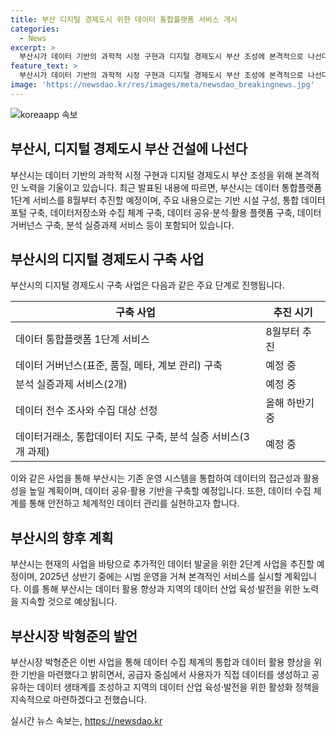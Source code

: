 ```yaml
---
title: 부산 디지털 경제도시 위한 데이터 통합플랫폼 서비스 개시
categories:
  - News
excerpt: >
  부산시가 데이터 기반의 과학적 시정 구현과 디지털 경제도시 부산 조성에 본격적으로 나선다. 8월부터 시범 운영될 데이터 통합플랫폼은 기반 시설 구성, 데이터 저장소와 수집 체계 구축, 데이터 공유·분석·활용 플랫폼 구축 등을 포함한다. 시는 데이터의 접근성과 활용성을 높인다는 목표로 공모와 이벤트를 통해 참여를 독려하고, 2025년까지 선순환 데이터 생태계 조성 및 데이터 산업 육성을 계획하고 있다.
feature_text: >
  부산시가 데이터 기반의 과학적 시정 구현과 디지털 경제도시 부산 조성에 본격적으로 나선다. 8월부터 시범 운영될 데이터 통합플랫폼은 기반 시설 구성, 데이터 저장소와 수집 체계 구축, 데이터 공유·분석·활용 플랫폼 구축 등을 포함한다. 시는 데이터의 접근성과 활용성을 높인다는 목표로 공모와 이벤트를 통해 참여를 독려하고, 2025년까지 선순환 데이터 생태계 조성 및 데이터 산업 육성을 계획하고 있다.
image: 'https://newsdao.kr/res/images/meta/newsdao_breakingnews.jpg'
---
```


<p><img src="https://newsdao.kr/res/images/meta/newsdao_breakingnews.jpg" alt="koreaapp 속보" /></p>

<h2>부산시, 디지털 경제도시 부산 건설에 나선다</h2>

<p data-ke-size="size16">부산시는 데이터 기반의 과학적 시정 구현과 디지털 경제도시 부산 조성을 위해 본격적인 노력을 기울이고 있습니다. 최근 발표된 내용에 따르면, 부산시는 데이터 통합플랫폼 1단계 서비스를 8월부터 추진할 예정이며, 주요 내용으로는 기반 시설 구성, 통합 데이터 포털 구축, 데이터저장소와 수집 체계 구축, 데이터 공유·분석·활용 플랫폼 구축, 데이터 거버넌스 구축, 분석 실증과제 서비스 등이 포함되어 있습니다.</p>

<h2 data-ke-size="size26">부산시의 디지털 경제도시 구축 사업</h2>

<p data-ke-size="size16">부산시의 디지털 경제도시 구축 사업은 다음과 같은 주요 단계로 진행됩니다.</p>

<table>
    <thead>
        <tr>
            <th><b>구축 사업</b></th>
            <th><b>추진 시기</b></th>
        </tr>
    </thead>
    <tbody>
        <tr>
            <td>데이터 통합플랫폼 1단계 서비스</td>
            <td>8월부터 추진</td>
        </tr>
        <tr>
            <td>데이터 거버넌스(표준, 품질, 메타, 계보 관리) 구축</td>
            <td>예정 중</td>
        </tr>
        <tr>
            <td>분석 실증과제 서비스(2개)</td>
            <td>예정 중</td>
        </tr>
        <tr>
            <td>데이터 전수 조사와 수집 대상 선정</td>
            <td>올해 하반기 중</td>
        </tr>
        <tr>
            <td>데이터거래소, 통합데이터 지도 구축, 분석 실증 서비스(3개 과제)</td>
            <td>예정 중</td>
        </tr>
    </tbody>
</table>

<p data-ke-size="size16">이와 같은 사업을 통해 부산시는 기존 운영 시스템을 통합하여 데이터의 접근성과 활용성을 높일 계획이며, 데이터 공유·활용 기반을 구축할 예정입니다. 또한, 데이터 수집 체계를 통해 안전하고 체계적인 데이터 관리를 실현하고자 합니다.</p>

<h2 data-ke-size="size26">부산시의 향후 계획</h2>

<p data-ke-size="size16">부산시는 현재의 사업을 바탕으로 추가적인 데이터 발굴을 위한 2단계 사업을 추진할 예정이며, 2025년 상반기 중에는 시범 운영을 거쳐 본격적인 서비스를 실시할 계획입니다. 이를 통해 부산시는 데이터 활용 향상과 지역의 데이터 산업 육성·발전을 위한 노력을 지속할 것으로 예상됩니다.</p>

<h2 data-ke-size="size26">부산시장 박형준의 발언</h2>

<p data-ke-size="size16">부산시장 박형준은 이번 사업을 통해 데이터 수집 체계의 통합과 데이터 활용 향상을 위한 기반을 마련했다고 밝히면서, 공급자 중심에서 사용자가 직접 데이터를 생성하고 공유하는 데이터 생태계를 조성하고 지역의 데이터 산업 육성·발전을 위한 활성화 정책을 지속적으로 마련하겠다고 전했습니다.</p>
실시간 뉴스 속보는, <a href="https://newsdao.kr" rel="dofollow">https://newsdao.kr</a>


